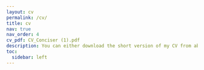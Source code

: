 ```yaml
---
layout: cv
permalink: /cv/
title: cv
nav: true
nav_order: 4
cv_pdf: CV_Conciser (1).pdf
description: You can either download the short version of my CV from above, or read about the details below.
toc:
  sidebar: left
---
```

